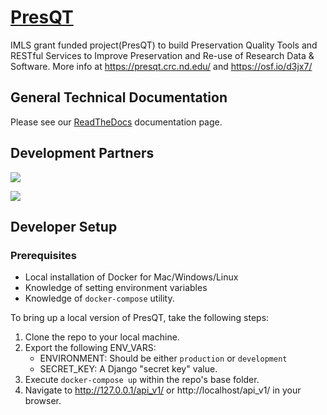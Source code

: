 # [PresQT][presqt-page]

IMLS grant funded project(PresQT) to build Preservation Quality Tools and RESTful Services to Improve Preservation and Re-use of Research Data &amp; Software. More info at https://presqt.crc.nd.edu/ and https://osf.io/d3jx7/

## General Technical Documentation

Please see our [ReadTheDocs][readthedocs] documentation page.

## Development Partners
[![][nd-logo]][nd-site]

[![][imls-logo]][imls-site]

## Developer Setup

### Prerequisites

- Local installation of Docker for Mac/Windows/Linux
- Knowledge of setting environment variables
- Knowledge of `docker-compose` utility.

To bring up a local version of PresQT, take the following steps:

1. Clone the repo to your local machine.
2. Export the following ENV_VARS:
   - ENVIRONMENT: Should be either `production` or `development`
   - SECRET_KEY: A Django "secret key" value.
3. Execute `docker-compose up` within the repo's base folder.
4. Navigate to http://127.0.0.1/api_v1/ or http://localhost/api_v1/ in your browser.


[presqt-page]: https://presqt.crc.nd.edu
[readthedocs]: https://presqt.readthedocs.io/en/latest/
[nd-logo]: https://studyprograms.capstonesource.com/wp-content/uploads/2019/07/notre-dame.jpg
[nd-site]: https://www.nd.edu/
[imls-site]: https://www.imls.gov/
[imls-logo]: https://i.imgur.com/iscE0JC.jpg
